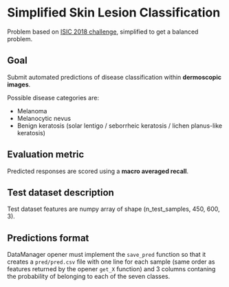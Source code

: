 # Simplified Skin Lesion Classification 

Problem based on [ISIC 2018 challenge](https://challenge2018.isic-archive.com/task3/), simplified to get a balanced problem.

## Goal

Submit automated predictions of disease classification within **dermoscopic images**.

Possible disease categories are:

- Melanoma
- Melanocytic nevus
- Benign keratosis (solar lentigo / seborrheic keratosis / lichen planus-like keratosis)

## Evaluation metric

Predicted responses are scored using a **macro averaged recall**.

## Test dataset description

Test dataset features are numpy array of shape (n_test_samples, 450, 600, 3).

## Predictions format

DataManager opener must implement the `save_pred` function so that it creates a `pred/pred.csv` file with one line for each sample (same order as features returned by the opener `get_X` function) and 3 columns contaning the probability of belonging to each of the seven classes.

